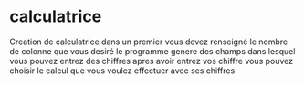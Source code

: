 # calculatrice
 Creation de calculatrice
dans un premier vous devez renseigné le nombre de colonne que vous desiré
le programme genere des champs dans lesquel vous pouvez entrez des chiffres
apres avoir entrez vos chiffre vous pouvez choisir  le calcul que vous voulez effectuer avec ses chiffres 
